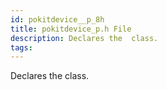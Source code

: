 ```yaml
---
id: pokitdevice__p_8h
title: pokitdevice_p.h File
description: Declares the  class.
tags:
---
```

Declares the  <docRefTextType>  class.
